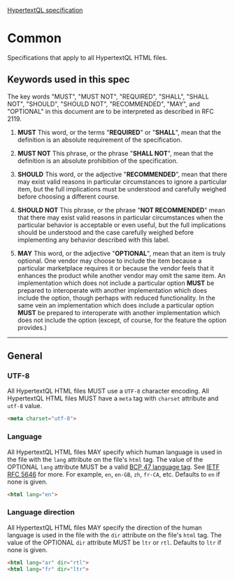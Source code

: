 [HypertextQL specification](../specification/README.md)

# Common

Specifications that apply to all HypertextQL HTML files.

## Keywords used in this spec

The key words "MUST", "MUST NOT", "REQUIRED", "SHALL", "SHALL NOT", "SHOULD", "SHOULD NOT", "RECOMMENDED", "MAY", and "OPTIONAL" in this document are to be interpreted as described in RFC 2119.

1. **MUST** This word, or the terms "**REQUIRED**" or "**SHALL**", mean that the definition is an absolute requirement of the specification.

2. **MUST NOT** This phrase, or the phrase "**SHALL NOT**", mean that the definition is an absolute prohibition of the specification.

3. **SHOULD** This word, or the adjective "**RECOMMENDED**", mean that there may exist valid reasons in particular circumstances to ignore a particular item, but the full implications must be understood and carefully weighed before choosing a different course.

4. **SHOULD NOT** This phrase, or the phrase "**NOT RECOMMENDED**" mean that there may exist valid reasons in particular circumstances when the particular behavior is acceptable or even useful, but the full implications should be understood and the case carefully weighed before implementing any behavior described with this label.

5. **MAY** This word, or the adjective "**OPTIONAL**", mean that an item is truly optional. One vendor may choose to include the item because a particular marketplace requires it or because the vendor feels that it enhances the product while another vendor may omit the same item. An implementation which does not include a particular option **MUST** be prepared to interoperate with another implementation which does include the option, though perhaps with reduced functionality. In the same vein an implementation which does include a particular option **MUST** be prepared to interoperate with another implementation which does not include the option (except, of course, for the feature the option provides.)

---

## General

### UTF-8

All HypertextQL HTML files MUST use a `UTF-8` character encoding.
All HypertextQL HTML files MUST have a `meta` tag with `charset` attribute and `utf-8` value.

```html
<meta charset="utf-8">
```

### Language

All HypertextQL HTML files MAY specify which human language is used in the file with the `lang` attribute on the file's `html` tag.
The value of the OPTIONAL `lang` attribute MUST be a valid [BCP 47 language tag](https://developer.mozilla.org/en-US/docs/Glossary/BCP_47_language_tag).
See [IETF RFC 5646](https://datatracker.ietf.org/doc/html/rfc5646) for more.
For example, `en`, `en-GB`, `zh`, `fr-CA`, etc.
Defaults to `en` if none is given.

```html
<html lang="en">
```

### Language direction

All HypertextQL HTML files MAY specify the direction of the human language is used in the file with the `dir` attribute on the file's `html` tag.
The value of the OPTIONAL `dir` attribute MUST be `ltr` or `rtl`.
Defaults to `ltr` if none is given.

```html
<html lang="ar" dir="rtl">
<html lang="fr" dir="ltr">
```
